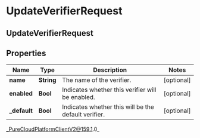 # UpdateVerifierRequest

## UpdateVerifierRequest

## Properties

|Name | Type | Description | Notes|
|------------ | ------------- | ------------- | -------------|
| **name** | **String** | The name of the verifier. | [optional] |
| **enabled** | **Bool** | Indicates whether this verifier will be enabled. | [optional] |
| **_default** | **Bool** | Indicates whether this will be the default verifier. | [optional] |



_PureCloudPlatformClientV2@159.1.0_
